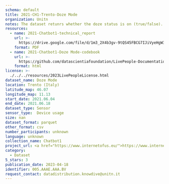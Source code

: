 ```yaml
---
schema: default
title: 2021-CH1-Trento-Doze Mode
organization: Unitn
notes: The dataset retunrs whether the doze status is on (true/false). The dataset was collected as part of the WeNet project, a Horizon 2020 funded project that aims at developing a diversity-aware, machine-mediated paradigm for social interactions.
resources:
  - name: 2021-Chatbot1-technical_report
    url: >-
      https://drive.google.com/file/d/1m3_2X4b3gv-9tQS45FBCG7IJiVyeHgW3/view?usp=sharing
    format: PDF
  - name: 2021-Chatbot1-Doze Mode-codebook
    url: >-
      https://github.com/datascientiafoundation/LivePeople-Documentation/2021-Chatbot1/2021_CH1_notificationevent.html
    format: html
license: >-
  ./../../resources/2023LivePeopleLicense.html
dataset_name: Doze Mode
location: Trento (Italy)
latitude_map: 46.07
longitude_map: 11.13
start_date: 2021.06.04
end_date: 2021.06.18
dataset_type: Sensor
sensor_type:  Device usage
size: nan
dataset_format: parquet
other_format: csv
number_participants: unknown
language: unknown
collection_name: Chatbot1
project_url: <a href="https://www.internetofus.eu/">https://www.internetofus.eu/</a>
category:
  - Dataset
5_stars: 3
publication_date: 2023-04-18
identifier: 005.AAAE.AAA.BV
request_contact: datadistribution.knowdive@unitn.it
---
```

